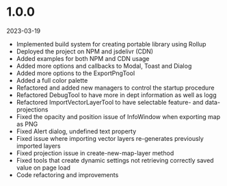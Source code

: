 # 1.0.0
2023-03-19

- Implemented build system for creating portable library using Rollup
- Deployed the project on NPM and jsdelivr (CDN)
- Added examples for both NPM and CDN usage
- Added more options and callbacks to Modal, Toast and Dialog
- Added more options to the ExportPngTool
- Added a full color palette
- Refactored and added new managers to control the startup procedure
- Refactored DebugTool to have more in dept information as well as logg
- Refactored ImportVectorLayerTool to have selectable feature- and data- projections
- Fixed the opacity and position issue of InfoWindow when exporting map as PNG
- Fixed Alert dialog, undefined text property
- Fixed issue where importing vector layers re-generates previously imported layers
- Fixed projection issue in create-new-map-layer method
- Fixed tools that create dynamic settings not retrieving correctly saved value on page load
- Code refactoring and improvements